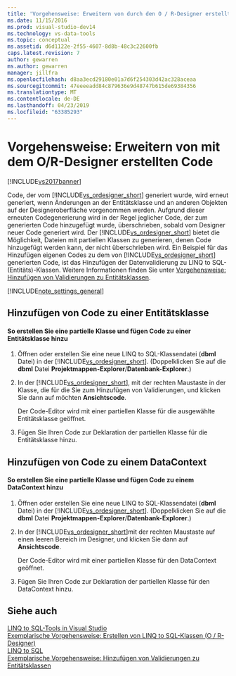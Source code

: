 ```yaml
---
title: 'Vorgehensweise: Erweitern von durch den O / R-Designer erstellten Code | Microsoft-Dokumentation'
ms.date: 11/15/2016
ms.prod: visual-studio-dev14
ms.technology: vs-data-tools
ms.topic: conceptual
ms.assetid: d6d1122e-2f55-4607-8d8b-48c3c22600fb
caps.latest.revision: 7
author: gewarren
ms.author: gewarren
manager: jillfra
ms.openlocfilehash: d8aa3ecd29180e01a7d6f254303d42ac328aceaa
ms.sourcegitcommit: 47eeeeadd84c879636e9d48747b615de69384356
ms.translationtype: MT
ms.contentlocale: de-DE
ms.lasthandoff: 04/23/2019
ms.locfileid: "63385293"
---
```

# <a name="how-to-extend-code-generated-by-the-or-designer"></a>Vorgehensweise: Erweitern von mit dem O/R-Designer erstellten Code
[!INCLUDE[vs2017banner](../includes/vs2017banner.md)]

Code, der vom [!INCLUDE[vs_ordesigner_short](../includes/vs-ordesigner-short-md.md)] generiert wurde, wird erneut generiert, wenn Änderungen an der Entitätsklasse und an anderen Objekten auf der Designeroberfläche vorgenommen werden. Aufgrund dieser erneuten Codegenerierung wird in der Regel jeglicher Code, der zum generierten Code hinzugefügt wurde, überschrieben, sobald vom Designer neuer Code generiert wird. Der [!INCLUDE[vs_ordesigner_short](../includes/vs-ordesigner-short-md.md)] bietet die Möglichkeit, Dateien mit partiellen Klassen zu generieren, denen Code hinzugefügt werden kann, der nicht überschrieben wird. Ein Beispiel für das Hinzufügen eigenen Codes zu dem von [!INCLUDE[vs_ordesigner_short](../includes/vs-ordesigner-short-md.md)] generierten Code, ist das Hinzufügen der Datenvalidierung zu LINQ to SQL-(Entitäts)-Klassen. Weitere Informationen finden Sie unter [Vorgehensweise: Hinzufügen von Validierungen zu Entitätsklassen](../data-tools/how-to-add-validation-to-entity-classes.md).  
  
 [!INCLUDE[note_settings_general](../includes/note-settings-general-md.md)]  
  
## <a name="adding-code-to-an-entity-class"></a>Hinzufügen von Code zu einer Entitätsklasse  
  
#### <a name="to-create-a-partial-class-and-add-code-to-an-entity-class"></a>So erstellen Sie eine partielle Klasse und fügen Code zu einer Entitätsklasse hinzu  
  
1. Öffnen oder erstellen Sie eine neue LINQ to SQL-Klassendatei (**dbml** Datei) in der [!INCLUDE[vs_ordesigner_short](../includes/vs-ordesigner-short-md.md)]. (Doppelklicken Sie auf die **dbml** Datei **Projektmappen-Explorer**/**Datenbank-Explorer**.)  
  
2. In der [!INCLUDE[vs_ordesigner_short](../includes/vs-ordesigner-short-md.md)], mit der rechten Maustaste in der Klasse, die für die Sie zum Hinzufügen von Validierungen, und klicken Sie dann auf möchten **Ansichtscode**.  
  
     Der Code-Editor wird mit einer partiellen Klasse für die ausgewählte Entitätsklasse geöffnet.  
  
3. Fügen Sie Ihren Code zur Deklaration der partiellen Klasse für die Entitätsklasse hinzu.  
  
## <a name="adding-code-to-a-datacontext"></a>Hinzufügen von Code zu einem DataContext  
  
#### <a name="to-create-a-partial-class-and-add-code-to-a-datacontext"></a>So erstellen Sie eine partielle Klasse und fügen Code zu einem DataContext hinzu  
  
1. Öffnen oder erstellen Sie eine neue LINQ to SQL-Klassendatei (**dbml** Datei) in der [!INCLUDE[vs_ordesigner_short](../includes/vs-ordesigner-short-md.md)]. (Doppelklicken Sie auf die **dbml** Datei **Projektmappen-Explorer**/**Datenbank-Explorer**.)  
  
2. In der [!INCLUDE[vs_ordesigner_short](../includes/vs-ordesigner-short-md.md)]mit der rechten Maustaste auf einen leeren Bereich im Designer, und klicken Sie dann auf **Ansichtscode**.  
  
     Der Code-Editor wird mit einer partiellen Klasse für den DataContext geöffnet.  
  
3. Fügen Sie Ihren Code zur Deklaration der partiellen Klasse für den DataContext hinzu.  
  
## <a name="see-also"></a>Siehe auch  
 [LINQ to SQL-Tools in Visual Studio](../data-tools/linq-to-sql-tools-in-visual-studio2.md)   
 [Exemplarische Vorgehensweise: Erstellen von LINQ to SQL-Klassen (O / R-Designer)](http://msdn.microsoft.com/library/35aad4a4-2e8a-46e2-ae09-5fbfd333c233)   
 [LINQ to SQL](http://msdn.microsoft.com/library/73d13345-eece-471a-af40-4cc7a2f11655)   
 [Exemplarische Vorgehensweise: Hinzufügen von Validierungen zu Entitätsklassen](http://msdn.microsoft.com/library/85b06a02-b2e3-4534-95b8-d077c8d4c1d7)
